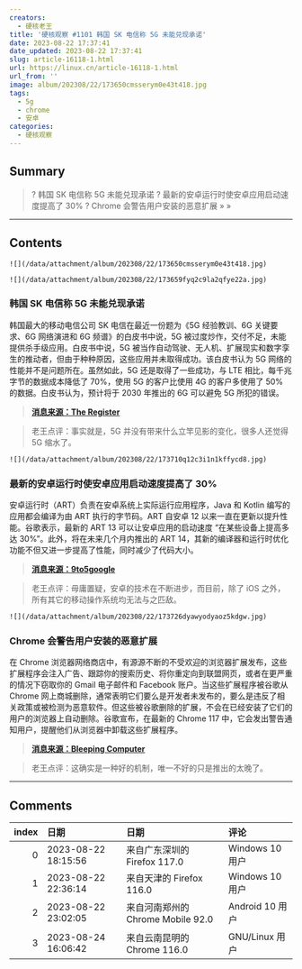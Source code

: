 ```yaml
---
creators:
  - 硬核老王
title: '硬核观察 #1101 韩国 SK 电信称 5G 未能兑现承诺'
date: 2023-08-22 17:37:41
date_updated: 2023-08-22 17:37:41
slug: article-16118-1.html
url: https://linux.cn/article-16118-1.html
url_from: ''
image: album/202308/22/173650cmsserym0e43t418.jpg
tags:
  - 5g
  - chrome
  - 安卓
categories:
  - 硬核观察
---
```


## Summary

> ? 韩国 SK 电信称 5G 未能兑现承诺
> ? 最新的安卓运行时使安卓应用启动速度提高了 30%
> ? Chrome 会警告用户安装的恶意扩展
> » 
> »

***

<!-- more -->

## Contents

`![](/data/attachment/album/202308/22/173650cmsserym0e43t418.jpg)`

`![](/data/attachment/album/202308/22/173659fyq2c9la2qfye22a.jpg)`

### 韩国 SK 电信称 5G 未能兑现承诺

韩国最大的移动电信公司 SK 电信在最近一份题为《5G 经验教训、6G 关键要求、6G 网络演进和 6G 频谱》的白皮书中说，5G 被过度炒作，交付不足，未能提供杀手级应用。白皮书中说，5G 被当作自动驾驶、无人机、扩展现实和数字孪生的推动者，但由于种种原因，这些应用并未取得成功。该白皮书认为 5G 网络的性能并不是问题所在。虽然如此，5G 还是取得了一些成功，与 LTE 相比，每千兆字节的数据成本降低了 70%，使用 5G 的客户比使用 4G 的客户多使用了 50% 的数据。白皮书认为，预计将于 2030 年推出的 6G 可以避免 5G 所犯的错误。

> 
> **[消息来源：The Register](https://www.theregister.com/2023/08/21/sk_telecom_5g_disappointed)**
> 
> 
> 

> 
> 老王点评：事实就是，5G 并没有带来什么立竿见影的变化，很多人还觉得 5G 缩水了。
> 
> 
> 

`![](/data/attachment/album/202308/22/173710q12c3i1n1kffycd8.jpg)`

### 最新的安卓运行时使安卓应用启动速度提高了 30%

安卓运行时（ART）负责在安卓系统上实际运行应用程序，Java 和 Kotlin 编写的应用都会编译为由 ART 执行的字节码。ART 自安卓 12 以来一直在更新以提升性能。谷歌表示，最新的 ART 13 可以让安卓应用的启动速度 “在某些设备上提高多达 30%”。此外，将在未来几个月内推出的 ART 14，其新的编译器和运行时优化功能不但又进一步提高了性能，同时减少了代码大小。

> 
> **[消息来源：9to5google](https://9to5google.com/2023/08/21/android-runtime-13-14-updates/)**
> 
> 
> 

> 
> 老王点评：毋庸置疑，安卓的技术在不断进步，而目前，除了 iOS 之外，所有其它的移动操作系统均无法与之匹敌。
> 
> 
> 

`![](/data/attachment/album/202308/22/173726dyawyodyaoz5kdgw.jpg)`

### Chrome 会警告用户安装的恶意扩展

在 Chrome 浏览器网络商店中，有源源不断的不受欢迎的浏览器扩展发布，这些扩展程序会注入广告、跟踪你的搜索历史、将你重定向到联盟网页，或者在更严重的情况下窃取你的 Gmail 电子邮件和 Facebook 账户。当这些扩展程序被谷歌从 Chrome 网上商城删除，通常表明它们要么是开发者未发布的，要么是违反了相关政策或被检测为恶意软件。但这些被谷歌删除的扩展，不会在已经安装了它们的用户的浏览器上自动删除。谷歌宣布，在最新的 Chrome 117 中，它会发出警告通知用户，提醒他们从浏览器中卸载这些扩展程序。

> 
> **[消息来源：Bleeping Computer](https://www.bleepingcomputer.com/news/google/google-chrome-to-warn-when-installed-extensions-are-malware/)**
> 
> 
> 

> 
> 老王点评：这确实是一种好的机制，唯一不好的只是推出的太晚了。
> 
> 
>

***

## Comments

|   index | 日期                | 日期                                              | 评论                                                                                                                                                                                          |
|--------:|:--------------------|:--------------------------------------------------|:----------------------------------------------------------------------------------------------------------------------------------------------------------------------------------------------|
|       0 | 2023-08-22 18:15:56 | 来自广东深圳的 Firefox 117.0|Windows 10 用户      | 当初宣传5G时就觉得事有蹊跷，宣传的场景其实光纤，2G-4G和WIFI都足以应付，强上5G只是徒增成本，真正需要5G的场景少之又少，不过当时发表的任何异议都会被一群乌合之众攻击，事实证明当初看衰5G是对的。 |
|       1 | 2023-08-22 22:36:14 | 来自天津的 Firefox 116.0|Windows 10 用户          | 上面为了保华为强上5g，即使成本高运营商也只能硬着头皮上，我家里上一辈的科技盲劝都劝不听，天天赢麻了，一定要去用5g                                                                              |
|       2 | 2023-08-22 23:02:05 | 来自河南郑州的 Chrome Mobile 92.0|Android 10 用户 | 对于我来说5G的唯一优势是连接到运营商网络时比4G更低的延迟。100mbps的4G已经足够普通人使用了，可是实际速度根本达不到百兆，因为中国运营商用更高的覆盖率换取了更差的性能。                         |
|       3 | 2023-08-24 16:06:42 | 来自云南昆明的 Chrome 116.0|GNU/Linux 用户        | 5G对个人没有用                                                                                                                                                                                |
